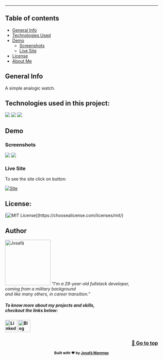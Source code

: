 <!-- [![Access the site](header.svg)](https://streaming-site.netlify.app) -->

---
## Table of contents

- [General Info](#general-info)
- [Technologies Used](#technologies-used-in-this-project)
- [Demo](#demo)
  - [Screenshots](#screenshots)
  - [Live Site](#live-site)
- [License](#license)
- [About Me](#author)

## General Info
A simple analogic watch.

## Technologies used in this project:

![](https://img.shields.io/badge/JavaScript-20232a?style=for-the-badge&logo=javascript&logoColor=F7DF1E)
![](https://img.shields.io/badge/HTML5-20232a?style=for-the-badge&logo=html5&logoColor=E34F26)
![](https://img.shields.io/badge/CSS3-20232a?style=for-the-badge&logo=css3&logoColor=1572b6)

## Demo

### Screenshots

![](https://via.placeholder.com/500x300.png?text=Meu+Aplicativo)
![](https://via.placeholder.com/500x300.png?text=Meu+Aplicativo)

### Live Site
To see the site click on button:

[![Site](https://img.shields.io/badge/Live-Site-20232a?style=for-the-badge)](https://josafamarengo.github.io/watch)


## License:

[![MIT License](https://img.shields.io/apm/l/atomic-design-ui.svg?)](https://choosealicense.com/licenses/mit/)

## Author

<img src="https://user-images.githubusercontent.com/88048411/178611809-fdb16001-6556-4868-8e84-8bd94e9354e1.png" width="150" alt="Josafá" />
<q><i>I'm a 29-year-old fullstack developer,</br> coming from a military background </br>and like many others, in career transition.</i></q>
</br>

<h5><b>To know more about my projects and skills, </br>checkout the links below:<b></h5>

<div align=left>
    <a href="https://linkedin.com/in/josafamarengo"><img src="https://www.vectorlogo.zone/logos/linkedin/linkedin-tile.svg" alt="Linkedin" width="40" height="40" /></a>
    <a href="https://blog.josafa.com.br/"><img src="https://www.vectorlogo.zone/logos/hashnode/hashnode-icon.svg" alt="Blog" width="40" height="40" /></a>
</div>

<div align="right">
  <h3>
    <a href="#table-of-contents" >
      🔼 Go to top
    </a>
  </h3>
</div>

<div align="center">
  <sub>Built with ❤︎ by <a href="https://github.com/josafamarengo">Josafá Marengo</a>
</div>
